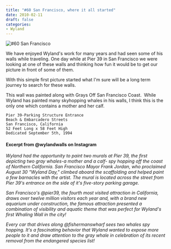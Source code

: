 ```yaml
---
title: "#60 San Francisco, where it all started"
date: 2010-02-11
draft: false
categories:
- Wyland
---
```


![#60 San Francisco](../images/60-sanfrancisco.jpeg)

We have enjoyed Wyland's work for many years and had seen some of his walls while traveling. One day while at Pier 39 in San Francisco we were looking at one of these walls and thinking how fun it would be to get our picture in front of some of them.

With this simple first picture started what I'm sure will be a long term journey to search for these walls.

This wall was painted along with Grays Off San Francisco Coast.  While Wyland has painted many skyhopping whales in his walls, I think this is the only one which contains a mother and her calf.

```
Pier 39-Parking Structure Entrance
Beach & Embarcadero Streets
San Francisco, California
52 Feet Long x 58 Feet High
Dedicated September 5th, 1994
```

#### Excerpt from @wylandwalls on Instagram
_Wyland had the opportunity to paint two murals at Pier 39, the first depicting two gray whales-a mother and a calf- spy hopping off the coast of Northern California. San Francisco Mayor Frank Jordan, who proclaimed August 30 "Wyland Day," climbed aboard the scaffolding and helped paint a few barnacles with the artist. The mural is located across the street from Pier 39's entrance on the side of it's five-story parking garage._

_San Francisco's @pier39, the fourth most visited attraction in California, draws over twelve million visitors each year and, with a brand new aquarium under construction, the famous attraction presented a combination of visibility and aquatic theme that was perfect for Wyland's first Whaling Wall in the city!_

_Every car that drives along @fishermanswharf sees two whales spy hopping. It's a fascinating behavior that Wyland wanted to expose more people to it and draw attention to the gray whale in celebration of its recent removal from the endangered species list!_
